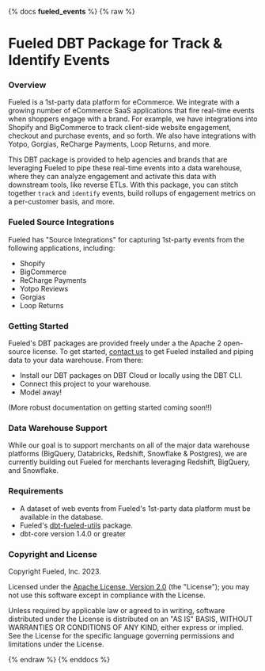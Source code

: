 {% docs __fueled_events__ %}
{% raw %}

# Fueled DBT Package for Track & Identify Events

### Overview

Fueled is a 1st-party data platform for eCommerce. We integrate with a growing number of eCommerce SaaS applications that fire real-time
events when shoppers engage with a brand. For example, we have integrations into Shopify and BigCommerce to track client-side website engagement,
checkout and purchase events, and so forth. We also have integrations with Yotpo, Gorgias, ReCharge Payments, Loop Returns, and more.

This DBT package is provided to help agencies and brands that are leveraging Fueled to pipe these real-time events into a data warehouse, where they
can analyze engagement and activate this data with downstream tools, like reverse ETLs. With this package, you can stitch together `track` and `identify`
events, build rollups of engagement metrics on a per-customer basis, and more.

### Fueled Source Integrations

Fueled has "Source Integrations" for capturing 1st-party events from the following applications, including:

- Shopify
- BigCommerce
- ReCharge Payments
- Yotpo Reviews
- Gorgias
- Loop Returns

### Getting Started

Fueled's DBT packages are provided freely under a the Apache 2 open-source license. To get started, [contact us](https://fueled.io/sign-up) to get
Fueled installed and piping data to your data warehouse. From there:

- Install our DBT packages on DBT Cloud or locally using the DBT CLI.
- Connect this project to your warehouse.
- Model away!

(More robust documentation on getting started coming soon!!)

### Data Warehouse Support

While our goal is to support merchants on all of the major data warehouse platforms (BigQuery, Databricks, Redshift, Snowflake & Postgres), we are
currently building out Fueled for merchants leveraging Redshift, BigQuery, and Snowflake.

### Requirements

- A dataset of web events from Fueled's 1st-party data platform must be available in the database.
- Fueled's [dbt-fueled-utils](https://github.com/fueled-io/dbt-fueled-utils) package.
- dbt-core version 1.4.0 or greater

### Copyright and License

Copyright Fueled, Inc. 2023.

Licensed under the [Apache License, Version 2.0][license] (the "License");
you may not use this software except in compliance with the License.

Unless required by applicable law or agreed to in writing, software
distributed under the License is distributed on an "AS IS" BASIS,
WITHOUT WARRANTIES OR CONDITIONS OF ANY KIND, either express or implied.
See the License for the specific language governing permissions and
limitations under the License.

[license]: http://www.apache.org/licenses/LICENSE-2.0


{% endraw %}
{% enddocs %}